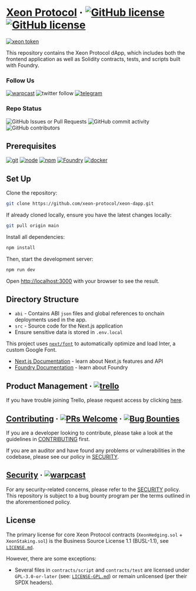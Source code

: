 # [Xeon Protocol](https://xeon-protocol.io) &middot; [![GitHub license](https://img.shields.io/badge/core_license-BUSL_1.1-blue.svg)](https://github.com/xeon-protocol/xeon-dapp/blob/main/LICENSE) [![GitHub license](https://img.shields.io/badge/incl_license-GPL_3.0-blue.svg)](https://github.com/xeon-protocol/xeon-dapp/blob/main/LICENSE-GPL.md)

[![xeon token](https://img.shields.io/badge/$XEON-0x8d65a2eaBDE4B31cbD7E43F27E47559d1CCec86c-8429c6.svg?logo=ethereum)](https://app.uniswap.org/explore/tokens/ethereum/0x8d65a2eabde4b31cbd7e43f27e47559d1ccec86c?chain=mainnet)

This repository contains the Xeon Protocol dApp, which includes both the frontend application as well as Solidity contracts, tests, and scripts built with Foundry.

### Follow Us

[![warpcast](https://img.shields.io/badge/Follow_@xeonprotocol-FFFFFF.svg?logo=farcaster)](https://warpcast.com/xeonprotocol) ![twitter follow](https://img.shields.io/twitter/follow/xeonprotocol) [![telegram](https://img.shields.io/badge/join_telegram-FFFFFF.svg?logo=telegram)](https://t.me/XeonProtocolPortal)

### Repo Status

![GitHub Issues or Pull Requests](https://img.shields.io/github/issues/xeon-protocol/xeon-dapp) ![GitHub commit activity](https://img.shields.io/github/commit-activity/m/xeon-protocol/xeon-dapp) ![GitHub contributors](https://img.shields.io/github/contributors/xeon-protocol/xeon-dapp)

## Prerequisites

[![git](https://img.shields.io/badge/git-any-darkgreen)](https://git-scm.com/downloads) [![node](https://img.shields.io/badge/node.js->_14.2.4-darkgreen)](https://nodejs.org/en/download/) [![npm](https://img.shields.io/badge/npm->=_6-darkgreen)](https://npmjs.com/) [![Foundry](https://img.shields.io/badge/Foundry-v0.2.0-orange)](https://book.getfoundry.sh/) [![docker](https://img.shields.io/badge/docker-optional-blue)](https://www.docker.com/)

## Set Up

Clone the repository:

```sh
git clone https://github.com/xeon-protocol/xeon-dapp.git
```

If already cloned locally, ensure you have the latest changes locally:

```sh
git pull origin main
```

Install all dependencies:

```sh
npm install
```

Then, start the development server:

```sh
npm run dev
```

Open [http://localhost:3000](http://localhost:3000) with your browser to see the result.

## Directory Structure

- `abi` - Contains ABI `json` files and global references to onchain deployments used in the app.
- `src` - Source code for the Next.js application
- Ensure sensitive data is stored in `.env.local`

This project uses [`next/font`](https://nextjs.org/docs/basic-features/font-optimization) to automatically optimize and load Inter, a custom Google Font.

- [Next.js Documentation](https://nextjs.org/docs) - learn about Next.js features and API
- [Foundry Documentation](https://book.getfoundry.sh/) - learn about Foundry

## Product Management &middot; [![trello](https://img.shields.io/badge/Trello-855DCD.svg?logo=trello)](https://trello.com/b/mW198hKo/xeon-protocol-board)

If you have trouble joining Trello, please request access by clicking [here](https://trello.com/invite/b/mW198hKo/ATTIc305ea03ad04139d54ef382b7a276d651224A655/xeon-protocol-board).

## [Contributing](https://github.com/xeon-protocol/xeon-testnet/blob/main/CONTRIBUTING.md) &middot; [![PRs Welcome](https://img.shields.io/badge/PRs-welcome-darkgreen.svg)](https://github.com/xeon-protocol/xeon-dapp/blob/main/CONTRIBUTING.md) &middot; [![Bug Bounties](https://img.shields.io/badge/Bug_Bounties-open-red.svg)](https://github.com/xeon-protocol/xeon-dapp/blob/main/SECURITY.md)

If you are a developer looking to contribute, please take a look at the guidelines in [CONTRIBUTING](https://github.com/xeon-protocol/xeon-testnet/blob/main/CONTRIBUTING.md) first.

If you are an auditor and have found any problems or vulnerabilities in the codebase, please see our policy in [SECURITY](https://github.com/xeon-protocol/xeon-testnet/blob/main/SECURITY.md).

## [Security](https://github.com/xeon-protocol/xeon-dapp/blob/main/SECURITY.md) &middot; [![warpcast](https://img.shields.io/badge/contact_dev-FFFFFF.svg?logo=farcaster)](https://warpcast.com/xeonprotocol)

For any security-related concerns, please refer to the [SECURITY](https://github.com/xeon-protocol/xeon-dapp/blob/main/SECURITY.md) policy. This repository is subject to a bug bounty program per the terms outlined in the aforementioned policy.

## License

The primary license for core Xeon Protocol contracts (`XeonHedging.sol` + `XeonStaking.sol`) is the Business Source License 1.1 (BUSL-1.1), see [`LICENSE.md`](https://github.com/xeon-protocol/xeon-dapp/blob/main/LICENSE.md).

However, there are some exceptions:

- Several files in `contracts/script` and `contracts/test` are licensed under `GPL-3.0-or-later` (see: [`LICENSE-GPL.md`](https://github.com/xeon-protocol/xeon-dapp/blob/main/LICENSE-GPL.md)) or remain unlicensed (per their SPDX headers).
